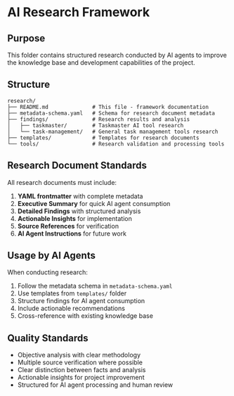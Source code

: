 # AI Research Framework

## Purpose

This folder contains structured research conducted by AI agents to improve the knowledge base and development capabilities of the project.

## Structure

```
research/
├── README.md              # This file - framework documentation
├── metadata-schema.yaml   # Schema for research document metadata
├── findings/              # Research results and analysis
│   ├── taskmaster/        # Taskmaster AI tool research
│   └── task-management/   # General task management tools research
├── templates/             # Templates for research documents
└── tools/                 # Research validation and processing tools
```

## Research Document Standards

All research documents must include:

1. **YAML frontmatter** with complete metadata
2. **Executive Summary** for quick AI agent consumption
3. **Detailed Findings** with structured analysis
4. **Actionable Insights** for implementation
5. **Source References** for verification
6. **AI Agent Instructions** for future work

## Usage by AI Agents

When conducting research:

1. Follow the metadata schema in `metadata-schema.yaml`
2. Use templates from `templates/` folder
3. Structure findings for AI agent consumption
4. Include actionable recommendations
5. Cross-reference with existing knowledge base

## Quality Standards

- Objective analysis with clear methodology
- Multiple source verification where possible
- Clear distinction between facts and analysis
- Actionable insights for project improvement
- Structured for AI agent processing and human review
